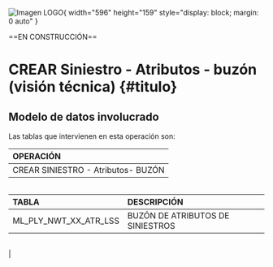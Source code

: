 ![Imagen LOGO](./00-Imagen/logo-TRON.png){ width="596" height="159" style="display: block; margin: 0 auto" }

==EN CONSTRUCCIÓN==

# CREAR Siniestro - Atributos - buzón (visión técnica) {#titulo}  


## **Modelo de datos involucrado**
Las tablas que intervienen en esta operación son:

| OPERACIÓN |
|:--- |
|CREAR SINIESTRO - Atributos- BUZÓN


######

| TABLA | DESCRIPCIÓN |
|:--- |:--- |
| ML_PLY_NWT_XX_ATR_LSS                 | BUZÓN DE ATRIBUTOS DE SINIESTROS

######

|